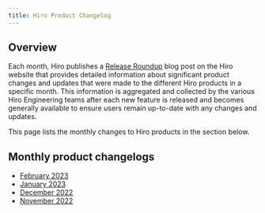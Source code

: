 ```yaml
---
title: Hiro Product Changelog
---
```


## Overview

Each month, Hiro publishes a [Release Roundup](https://www.hiro.so/blog-categories/hiro) blog post on the Hiro website that provides detailed information about significant product changes and updates that were made to the different Hiro products in a specific month. This information is aggregated and collected by the various Hiro Engineering teams after each new feature is released and becomes generally available to ensure users remain up-to-date with any changes and updates.

This page lists the monthly changes to Hiro products in the section below.

## Monthly product changelogs

- [February 2023](../changelog/changelog-february.md)
- [January 2023](../changelog/changelog-january.md)
- [December 2022](../changelog/changelog-december.md)
- [November 2022](../changelog/changelog-november.md)
